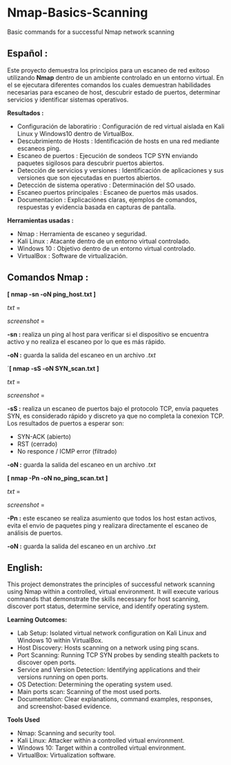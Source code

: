 # Nmap-Basics-Scanning
Basic commands for a successful Nmap network scanning

## Español : 
Este proyecto demuestra los principios para un escaneo de red exitoso utilizando **Nmap** dentro de un ambiente controlado en un entorno virtual. En el se ejecutara diferentes comandos los cuales demuestran habilidades necesarias para escaneo de host, descubrir estado de puertos, determinar servicios y identificar sistemas operativos.

**Resultados :**
 * Configuración de laboratirio : Configuración de red virtual aislada en Kali Linux y Windows10 dentro de VirtualBox.
 * Descubrimiento de Hosts : Identificación de hosts en una red mediante escaneos ping.
 * Escaneo de puertos : Ejecución de sondeos TCP SYN enviando paquetes sigilosos para descubrir puertos abiertos.
 * Detección de servicios y versiones : Identificación de aplicaciones y sus versiones que son ejecutadas en puertos abiertos.
 * Detección de sistema operativo : Determinación del SO usado.
 * Escaneo puertos principales : Escaneo de puertos más usados.
 * Documentacion : Explicaciónes claras, ejemplos de comandos, respuestas y evidencia basada en capturas de pantalla.

**Herramientas usadas :**
 * Nmap : Herramienta de escaneo y seguridad.
 * Kali Linux : Atacante dentro de un entorno virtual controlado.
 * Windows 10 : Objetivo dentro de un entorno virtual controlado.
 * VirtualBox : Software de virtualización.

## Comandos Nmap :


  **[ nmap -sn <HOST> -oN ping_host.txt ]**

 *txt* = 
 
 *screenshot* = 
 
**-sn :** realiza un ping al host para verificar si el dispositivo se encuentra activo y no realiza el escaneo por lo que es más rápido.
    
**-oN :** guarda la salida del escaneo en un archivo *.txt*



  ´**[ nmap -sS <HOST> -oN SYN_scan.txt ]**

 *txt* = 
 
 *screenshot* = 

**-sS :** realiza un escaneo de puertos bajo el protocolo TCP, envía paquetes SYN, es considerado rápido y discreto ya que no completa la conexion TCP. Los resultados de puertos a esperar son:
  * SYN-ACK (abierto)
  * RST (cerrado)
  * No responce / ICMP error (filtrado)
    
**-oN :** guarda la salida del escaneo en un archivo *.txt*



  **[ nmap -Pn <HOST> -oN no_ping_scan.txt ]**

 *txt* = 
 
 *screenshot* = 

**-Pn :** este escaneo se realiza asumiento que todos los host estan activos, evita el envio de paquetes ping y realizara directamente el escaneo de análisis de puertos.
    
**-oN :** guarda la salida del escaneo en un archivo *.txt*




## English: 
This project demonstrates the principles of successful network scanning using Nmap within a controlled, virtual environment. It will execute various commands that demonstrate the skills necessary for host scanning, discover port status, determine service, and identify operating system.

**Learning Outcomes:**
* Lab Setup: Isolated virtual network configuration on Kali Linux and Windows 10 within VirtualBox.
* Host Discovery: Hosts scanning on a network using ping scans.
* Port Scanning: Running TCP SYN probes by sending stealth packets to discover open ports.
* Service and Version Detection: Identifying applications and their versions running on open ports.
* OS Detection: Determining the operating system used.
* Main ports scan: Scanning of the most used ports.
* Documentation: Clear explanations, command examples, responses, and screenshot-based evidence.

**Tools Used**
* Nmap: Scanning and security tool.
* Kali Linux: Attacker within a controlled virtual environment.
* Windows 10: Target within a controlled virtual environment.
* VirtualBox: Virtualization software.
  
